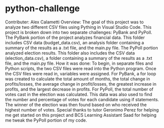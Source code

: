 # python-challenge

Contributer: Alex Calametti 
Overview: The goal of this project was to analyze two different CSV files using Pything in Visual Studio Code. This project is broken down into two separate challenges: PyBank and PyPoll. The PyBank portion of the project analyzes financial data. This folder includes CSV data (budget_data.csv), an analysis folder containing a summary of the results as a .txt file, and the main.py file. The PyPoll portion analyzed election results. This folder also includes the CSV data (election_data.csv), a folder containing a summary of the results as a .txt file, and the main.py file. 
How it was done: To begin, in separate files and Python scripts, the two CSV files were read into the Python program. Once the CSV files were read in, variables were assigned. For PyBank, a for loop was created to calculate the total amount of months, the total change in profits/losses, the average change in profit/losses, the greatest increase in profits, and the largest decrease in profits. For PyPoll, the total number of votes cast in the election was calculated. This data was also used to find the number and percentage of votes for each candidate using if statements. The winner of the election was then found based on who received the highest number of votes.
Special thanks to tutor Geronimo Perez for helping me get started on this project and BCS Learning Assistant Saad for helping me tweak the PyPoll portion of my code.
